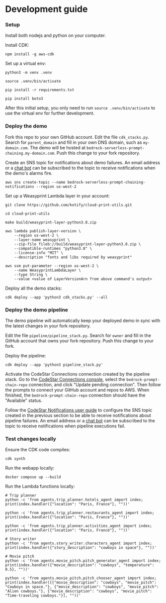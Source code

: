 # Development guide

### Setup

Install both nodejs and python on your computer.

Install CDK:
```
npm install -g aws-cdk
```

Set up a virtual env:
```
python3 -m venv .venv

source .venv/bin/activate

pip install -r requirements.txt

pip install boto3
```
After this initial setup, you only need to run `source .venv/bin/activate` to use the virtual env for further development.

### Deploy the demo

Fork this repo to your own GitHub account.
Edit the file `cdk_stacks.py`. Search for `parent_domain` and fill in your own DNS domain, such as `my-domain.com`.
The demo will be hosted at `bedrock-serverless-prompt-chaining.my-domain.com`.
Push this change to your fork repository.

Create an SNS topic for notifications about demo failures.
An email address or a [chat bot](https://docs.aws.amazon.com/chatbot/latest/adminguide/setting-up.html)
can be subscribed to the topic to receive notifications when the demo's alarms fire.
```
aws sns create-topic --name bedrock-serverless-prompt-chaining-notifications --region us-west-2
```

Set up a Weasyprint Lambda layer in your account:
```
git clone https://github.com/kotify/cloud-print-utils.git

cd cloud-print-utils

make build/weasyprint-layer-python3.8.zip

aws lambda publish-layer-version \
    --region us-west-2 \
    --layer-name weasyprint \
    --zip-file fileb://build/weasyprint-layer-python3.8.zip \
    --compatible-runtimes "python3.8" \
    --license-info "MIT" \
    --description "fonts and libs required by weasyprint"

aws ssm put-parameter --region us-west-2 \
    --name WeasyprintLambdaLayer \
    --type String \
    --value <value of LayerVersionArn from above command's output>
```

Deploy all the demo stacks:
```
cdk deploy --app 'python3 cdk_stacks.py' --all
```

### Deploy the demo pipeline

The demo pipeline will automatically keep your deployed demo in sync with the latest changes
in your fork repository.

Edit the file `pipeline/pipeline_stack.py`.
Search for `owner` and fill in the GitHub account that owns your fork repository.
Push this change to your fork.

Deploy the pipeline:
```
cdk deploy --app 'python3 pipeline_stack.py'
```

Activate the CodeStar Connections connection created by the pipeline stack.
Go to the [CodeStar Connections console](https://console.aws.amazon.com/codesuite/settings/connections?region=us-west-2),
select the `bedrock-prompt-chain-repo` connection, and click "Update pending connection".
Then follow the prompts to connect your GitHub account and repos to AWS.
When finished, the `bedrock-prompt-chain-repo` connection should have the "Available" status.

Follow the [CodeStar Notifications user guide](https://docs.aws.amazon.com/codestar-notifications/latest/userguide/set-up-sns.html)
to configure the SNS topic created in the previous section to be able to receive notifications about pipeline failures.
An email address or a [chat bot](https://docs.aws.amazon.com/chatbot/latest/adminguide/setting-up.html)
can be subscribed to the topic to receive notifications when pipeline executions fail.

### Test changes locally

Ensure the CDK code compiles:
```
cdk synth
```

Run the webapp locally:
```
docker compose up --build
```

Run the Lambda functions locally:
```
# Trip planner
python -c 'from agents.trip_planner.hotels_agent import index; print(index.handler({"location": "Paris, France"}, ""))'

python -c 'from agents.trip_planner.restaurants_agent import index; print(index.handler({"location": "Paris, France"}, ""))'

python -c 'from agents.trip_planner.activities_agent import index; print(index.handler({"location": "Paris, France"}, ""))'

# Story writer
python -c 'from agents.story_writer.characters_agent import index; print(index.handler({"story_description": "cowboys in space"}, ""))'

# Movie pitch
python -c 'from agents.movie_pitch.pitch_generator_agent import index; print(index.handler({"movie_description": "cowboys", "temperature": 0.5}, ""))'

python -c 'from agents.movie_pitch.pitch_chooser_agent import index; print(index.handler([{"movie_description": "cowboys", "movie_pitch": "Cowboys in space."}, {"movie_description": "cowboys", "movie_pitch": "Alien cowboys."}, {"movie_description": "cowboys", "movie_pitch": "Time-traveling cowboys."}], ""))'
```
